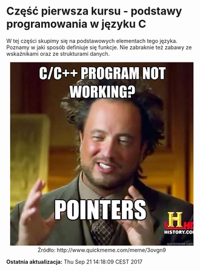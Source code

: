 # Część pierwsza kursu - podstawy programowania w języku C

W tej części skupimy się na podstawowych elementach tego języka. Poznamy w jaki sposób definiuje się funkcje. Nie zabraknie też zabawy ze wskaźnikami oraz ze strukturami danych.

<center><img src="../img/pointers.jpg" alt="Pointers in C/C++"></center>
<center>Źródło: http://www.quickmeme.com/meme/3ovgn9</center>

**Ostatnia aktualizacja:** Thu Sep 21 14:18:09 CEST 2017

